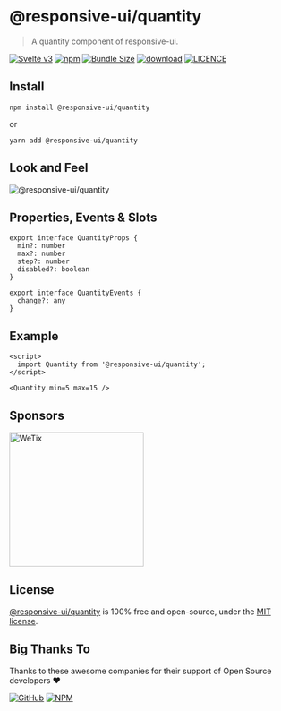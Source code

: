# @responsive-ui/quantity

> A quantity component of responsive-ui.

<p>

[![Svelte v3](https://img.shields.io/badge/svelte-v3-orange.svg)](https://svelte.dev)
[![npm](https://img.shields.io/npm/v/@responsive-ui/quantity.svg)](https://www.npmjs.com/package/@responsive-ui/loader)
[![Bundle Size](https://badgen.net/bundlephobia/minzip/%40responsive-ui%2Fquantity)](https://bundlephobia.com/result?p=@responsive-ui/quantity)
[![download](https://img.shields.io/npm/dw/@responsive-ui/quantity.svg)](https://www.npmjs.com/package/@responsive-ui/quantity)
[![LICENCE](https://img.shields.io/github/license/wetix/responsive-ui)](https://github.com/wetix/responsive-ui/blob/main/LICENSE)

</p>

## Install

```console
npm install @responsive-ui/quantity
```

or

```console
yarn add @responsive-ui/quantity
```

## Look and Feel

<img src="https://user-images.githubusercontent.com/16622933/105789146-deb7a600-5fbc-11eb-85a5-24a1e4e0a56b.png"
alt="@responsive-ui/quantity" />

## Properties, Events & Slots

```
export interface QuantityProps {
  min?: number
  max?: number
  step?: number
  disabled?: boolean
}

export interface QuantityEvents {
  change?: any
}
```

## Example

```svelte
<script>
  import Quantity from '@responsive-ui/quantity';
</script>

<Quantity min=5 max=15 />
```

<!-- [Try it yourself in Svelte Repl](https://svelte.dev/repl/f2f4c638c5734107b3c72a8794a961ee?version=latest) -->

## Sponsors

<img src="https://asset.wetix.my/images/logo/wetix.png" alt="WeTix" width="240px">

## License

[@responsive-ui/quantity](https://github.com/wetix/responsive-ui/tree/main/components/quantity) is 100% free and open-source, under the [MIT license](https://github.com/wetix/responsive-ui/blob/main/LICENSE).

## Big Thanks To

Thanks to these awesome companies for their support of Open Source developers ❤

[![GitHub](https://jstools.dev/img/badges/github.svg)](https://github.com/open-source)
[![NPM](https://jstools.dev/img/badges/npm.svg)](https://www.npmjs.com/)
